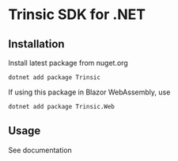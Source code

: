 # Trinsic SDK for .NET

## Installation

Install latest package from nuget.org

```
dotnet add package Trinsic
```

If using this package in Blazor WebAssembly, use

```
dotnet add package Trinsic.Web
```

## Usage

See documentation